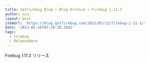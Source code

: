 ```yaml
---
title: Getfirebug Blog » Blog Archive » Firebug 1.11.3
author: azu
layout: post
itemUrl: 'https://blog.getfirebug.com/2013/05/12/firebug-1-11-3/'
date: '2013-05-16T07:38:20.304Z'
tags:
  - Firebug
  - ReleaseNote
---
```

Firebug 1.11.3 リリース
